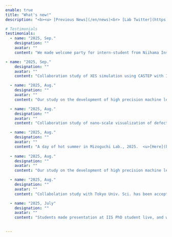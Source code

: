 ```yaml
---
enable: true
title: "What's new!"
description: "<b><u> [Previous News](/en/news)<br> [Lab Twitter](https://x.com/nmdl_mizo)</b> </u>"

# Testimonials
testimonials:
  - name: "2025, Sep."
    designation: ""
    avatar: ""
    content: "We made welcome party for intern-student from Niihama Institute of Technology (KOSEN) <u>[Here](https://x.com/nmdl_mizo/status/1962704922182590943)</u>"

- name: "2025, Sep."
    designation: ""
    avatar: ""
    content: "Collaboration study of XES simulation using CASTEP with ISSP-UTokyo and Univ. Hyogo has publised in e-Journal of Surf. Sci. Nano.<u>[Here](https://www.jstage.jst.go.jp/article/ejssnt/advpub/0/advpub_2025-045/_article/-char/en)</u>"

  - name: "2025, Aug."
    designation: ""
    avatar: ""
    content: "Our study on the development of high precision machine learning potential for crystalline polytypes, glass and liquid of BaTiO3 has been published in APL Machine Learning.<u>[Here](https://pubs.aip.org/aip/aml/article/3/3/036115/3360303/High-precision-machine-learning-force-field)</u>"

  - name: "2025, Aug."
    designation: ""
    avatar: ""
    content: "Collaboration study of nano-scale visualization of defect in quantum sensor with NIMS and QST is published in Nano Lett.<u>[Here](https://pubs.acs.org/doi/10.1021/acs.nanolett.5c02988)</u>"

  - name: "2025, Aug."
    designation: ""
    avatar: ""
    content: "A day of hot summer in Mizoguchi Lab., 2025.  <u>[Here](https://x.com/nmdl_mizo/status/1953359241743597995)</u> & <u>[Here](https://x.com/nmdl_mizo/status/1950490759163240668)</u>"
 
  - name: "2025, Aug."
    designation: ""
    avatar: ""
    content: "Our study on the development of high precision machine learning potential for crystalline polytypes, glass and liquid of BaTiO3 has been accepted in APL Machine Learning."

  - name: "2025, Aug."
    designation: ""
    avatar: ""
    content: "Collabolation study with Tokyo Univ. Sci. has been accepted in 日本金属学会誌 (Japanese journal)"

  - name: "2025, July"
    designation: ""
    avatar: ""
    content: "Students made presentation at IIS PhD student live, and won prizes!<u>[HERE](https://x.com/nmdl_mizo/status/1942778149504516392)</u>"
  

---
```

